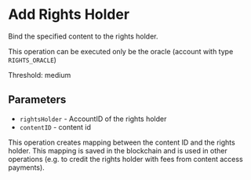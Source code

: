 # Add Rights Holder

Bind the specified content to the rights holder.

This operation can be executed only be the oracle (account with type `RIGHTS_ORACLE`)

Threshold: medium

## Parameters

- `rightsHolder` - AccountID of the rights holder
- `contentID` - content id

This operation creates mapping between the content ID and the rights holder.
This mapping is saved in the blockchain and is used in other operations (e.g. to
credit the rights holder with fees from content access payments).
